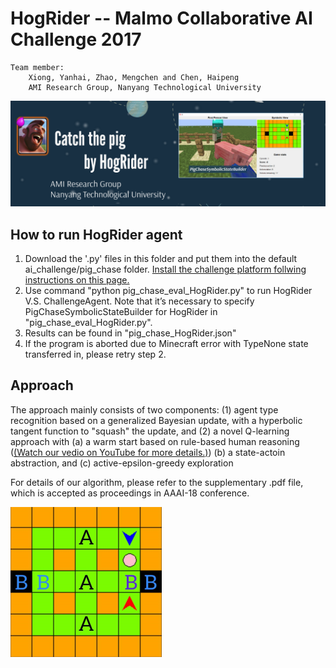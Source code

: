 # HogRider -- Malmo Collaborative AI Challenge 2017

    Team member: 
        Xiong, Yanhai, Zhao, Mengchen and Chen, Haipeng 
        AMI Research Group, Nanyang Technological University

![Screenshot of HogRider](HogRider.png?raw=true "Screenshot of HogRider")


## How to run HogRider agent

1. Download the '.py' files in this folder and put them into the default ai_challenge/pig_chase folder. [Install the challenge platform follwing instructions on this page.]( https://github.com/Microsoft/malmo-challenge)
2. Use command "python pig_chase_eval_HogRider.py" to run HogRider V.S. ChallengeAgent. Note that it’s necessary to specify PigChaseSymbolicStateBuilder for HogRider in "pig_chase_eval_HogRider.py".
3. Results can be found in "pig_chase_HogRider.json"
4. If the program is aborted due to Minecraft error with TypeNone state transferred in, please retry step 2.

## Approach 

The approach mainly consists of two components: 
(1) agent type recognition based on a generalized Bayesian update, with a hyperbolic tangent function to "squash" the update, and 
(2) a novel Q-learning approach with 
    (a) a warm start based on rule-based human reasoning ([(Watch our vedio on YouTube for more details.)](https://youtu.be/Ho7GZa3Klcc))
    (b) a state-actoin abstraction, and 
    (c) active-epsilon-greedy exploration
    
For details of our algorithm, please refer to the supplementary .pdf file, which is accepted as proceedings in AAAI-18 conference.

   ![Overview of HogRider](HogRider_overview.png?raw=true "Overview of HogRider")
     



 

